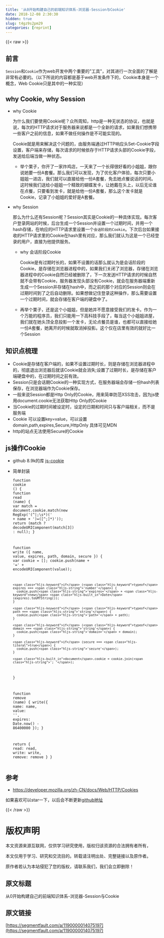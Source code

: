 ```yaml
---
title: '从0开始构建自己的前端知识体系-浏览器-Session与Cookie' 
date: 2018-12-08 2:30:30
hidden: true
slug: t4gz9s2pm29
categories: [reprint]
---
```


{{< raw >}}

                    
<h2 id="articleHeader0">前言</h2>
<p><code>Session</code>和<code>Cookie</code>作为web开发中两个重要的"工具"，对其进行一次全面的了解是非常有必要的。（以下所说的内容都是基于web开发条件下的，Cookie本身是一个概念，Web Cookie只是其中的一种实现）</p>
<h2 id="articleHeader1">why Cookie, why Session</h2>
<ul>
<li>
<p>why Cookie</p>
<p>为什么我们要使用Cookie呢？众所周知，http是一种无状态的协议，也就是说，每次的HTTP请求对于服务器来说都是一个全新的请求，如果我们想携带一些客户之前的信息，如果不做任何操作是不可能实现的。</p>
<p>Cookie就是用来解决这个问题的，由服务端通过HTTP响应头Set-Cookie字段设置，客户端来存储，每次请求的时候依存于HTTP请求头部的Cookie字段，发送给后端当做一种状态。</p>
<ul><li>举个栗子，你开了一家炸鸡店，一天来了一个长得很好看的小姐姐，跟你说她要一份A套餐。那么我们可以发现，为了优化客户体验，每次只要小姐姐一进店，我们就可以直接给他一份A套餐，免去她点餐说话的时间。这时候我们送给小姐姐一个精致的蝴蝶发卡，让她戴在头上，以后无论谁在点餐，只要看到发卡，就是给他一份A套餐，那么这个发卡就是Cookie，记录了小姐姐的爱好是A套餐。</li></ul>
</li>
<li>
<p>why Session</p>
<p>那么为什么还有Session呢？Session其实是Cookie的一种具体实现。每次客户登录网站的时候，后台生成一个Session并设置一个过期时间，并用一个hash存储，在响应的HTTP请求里设置一个<code>会话阶段的Cookie</code>。下次后台如果接收的HTTP请求里的Cookie在hash里有对应，那么我们就认为这是一个已经登录的用户，直接为他提供服务。</p>
<ul>
<li>why 会话阶段Cookie<p>Cookie是有过期时长的，如果不设置的话那么就认为是会话阶段的Cookie，是存储在浏览器进程中的，如果我们关闭了浏览器，存储在浏览器进程中的Cookie自然已经被删除了，下一次发送HTTP请求的时候自然就不会带有Cookie，服务器发现头部没有Cookie，就会在服务器端重新生成一个Session并存储在hash中，而之前的那个对应的Session则会在过期时间到了之后自动删除。如果想做记住登录这种操作，那么需要设置一个过期时间，就会存储在客户端的硬盘中了。</p>
</li>
<li>再举个栗子，还是这个小姐姐，但是她并不愿意接受我们的发卡。作为一个万能的程序员，我们只能用一下高科技手段了，每当这个小姐姐进屋，我们就在她头顶全息投影一个发卡，无论点餐员是谁，也都可以直接给她一份A套餐，她离开的时候就取消掉投影。这个仅在店里有效的就好比一个Session</li>
</ul>
</li>
</ul>
<h2 id="articleHeader2">知识点梳理</h2>
<ul>
<li>Cookie是存储在客户端的，如果不设置过期时长，则是存储在浏览器进程中的，彻底退出浏览器后就该Cookie就会消失;设置了过期时长，是存储在客户端硬盘中的，在过期时间之前有效。</li>
<li>Session只是会话期Cookie的一种实现方式，在服务器端会存储一份hash列表保存，在浏览器端作为Cookie保存。</li>
<li>一般来说Session都是Http Only的Cookie，用来简单防范XSS攻击，因为js使用document.cookie无法获取Http Only的Cookie</li>
<li>当Cookie的过期时间被设定时，设定的日期和时间只与客户端相关，而不是服务端</li>
<li>Cookie 可以设置key=value，可以设置domain,path,expires,Secure,HttpOnly 具体可见MDN</li>
<li>http的站点无法使用Secure的Cookie</li>
</ul>
<h2 id="articleHeader3">js操作Cookie</h2>
<ul>
<li>github 8.9k的库 <a href="https://github.com/js-cookie/js-cookie" rel="nofollow noreferrer" target="_blank">js-cookie</a>
</li>
<li>
<p>简单封装</p>
<div class="widget-codetool" style="display:none;">
      <div class="widget-codetool--inner">
      <span class="selectCode code-tool" data-toggle="tooltip" data-placement="top" title="" data-original-title="全选"></span>
      <span type="button" class="copyCode code-tool" data-toggle="tooltip" data-placement="top" data-clipboard-text="function cookie () {
  function read (name) {
    var match = document.cookie.match(new RegExp('(^|;\\s*)(' + name + ')=([^;]*)'));
    return (match ? decodeURIComponent(match[3]) : null);
  }

  function write ({ name, value, expires, path, domain, secure }) {
    var cookie = [];
    cookie.push(name + '=' + encodeURIComponent(value));

    if (typeof expires === 'number') {
      cookie.push('expires=' + new Date(expires).toGMTString());
    }

    if (typeof path === 'string') {
      cookie.push('path=' + path);
    }

    if (typeof domain === 'string') {
      cookie.push('domain=' + domain);
    }

    if (secure === true) {
      cookie.push('secure');
    }

    document.cookie = cookie.join('; ');
  }

  function remove (name) {
    write({
      name: name,
      value: '',
      expires: Date.now() - 86400000
    });
  }

  return {
    read: read,
    write: write,
    remove: remove
  }
}
" title="" data-original-title="复制"></span>
      <span type="button" class="saveToNote code-tool" data-toggle="tooltip" data-placement="top" title="" data-original-title="放进笔记"></span>
      </div>
      </div><pre class="javascript hljs"><code class="javascript"><span class="hljs-function"><span class="hljs-keyword">function</span> <span class="hljs-title">cookie</span> (<span class="hljs-params"></span>) </span>{
  <span class="hljs-function"><span class="hljs-keyword">function</span> <span class="hljs-title">read</span> (<span class="hljs-params">name</span>) </span>{
    <span class="hljs-keyword">var</span> match = <span class="hljs-built_in">document</span>.cookie.match(<span class="hljs-keyword">new</span> <span class="hljs-built_in">RegExp</span>(<span class="hljs-string">'(^|;\\s*)('</span> + name + <span class="hljs-string">')=([^;]*)'</span>));
    <span class="hljs-keyword">return</span> (match ? <span class="hljs-built_in">decodeURIComponent</span>(match[<span class="hljs-number">3</span>]) : <span class="hljs-literal">null</span>);
  }

  <span class="hljs-function"><span class="hljs-keyword">function</span> <span class="hljs-title">write</span> (<span class="hljs-params">{ name, value, expires, path, domain, secure }</span>) </span>{
    <span class="hljs-keyword">var</span> cookie = [];
    cookie.push(name + <span class="hljs-string">'='</span> + <span class="hljs-built_in">encodeURIComponent</span>(value));

    <span class="hljs-keyword">if</span> (<span class="hljs-keyword">typeof</span> expires === <span class="hljs-string">'number'</span>) {
      cookie.push(<span class="hljs-string">'expires='</span> + <span class="hljs-keyword">new</span> <span class="hljs-built_in">Date</span>(expires).toGMTString());
    }

    <span class="hljs-keyword">if</span> (<span class="hljs-keyword">typeof</span> path === <span class="hljs-string">'string'</span>) {
      cookie.push(<span class="hljs-string">'path='</span> + path);
    }

    <span class="hljs-keyword">if</span> (<span class="hljs-keyword">typeof</span> domain === <span class="hljs-string">'string'</span>) {
      cookie.push(<span class="hljs-string">'domain='</span> + domain);
    }

    <span class="hljs-keyword">if</span> (secure === <span class="hljs-literal">true</span>) {
      cookie.push(<span class="hljs-string">'secure'</span>);
    }

    <span class="hljs-built_in">document</span>.cookie = cookie.join(<span class="hljs-string">'; '</span>);
  }

  <span class="hljs-function"><span class="hljs-keyword">function</span> <span class="hljs-title">remove</span> (<span class="hljs-params">name</span>) </span>{
    write({
      <span class="hljs-attr">name</span>: name,
      <span class="hljs-attr">value</span>: <span class="hljs-string">''</span>,
      <span class="hljs-attr">expires</span>: <span class="hljs-built_in">Date</span>.now() - <span class="hljs-number">86400000</span>
    });
  }

  <span class="hljs-keyword">return</span> {
    <span class="hljs-attr">read</span>: read,
    <span class="hljs-attr">write</span>: write,
    <span class="hljs-attr">remove</span>: remove
  }
}
</code></pre>
</li>
</ul>
<h2 id="articleHeader4">参考</h2>
<ul><li><a href="https://developer.mozilla.org/zh-CN/docs/Web/HTTP/Cookies" rel="nofollow noreferrer" target="_blank">https://developer.mozilla.org/zh-CN/docs/Web/HTTP/Cookies</a></li></ul>
<p>如果喜欢可以star一下，以后会不断更新<a href="https://github.com/KedAyAyA/frontend-knowledge-structure/blob/master/browser/Session%26Cookie.md" rel="nofollow noreferrer" target="_blank">github地址</a></p>

                
{{< /raw >}}

# 版权声明
本文资源来源互联网，仅供学习研究使用，版权归该资源的合法拥有者所有，

本文仅用于学习、研究和交流目的。转载请注明出处、完整链接以及原作者。

原作者若认为本站侵犯了您的版权，请联系我们，我们会立即删除！

## 原文标题
从0开始构建自己的前端知识体系-浏览器-Session与Cookie

## 原文链接
[https://segmentfault.com/a/1190000014075197](https://segmentfault.com/a/1190000014075197)

